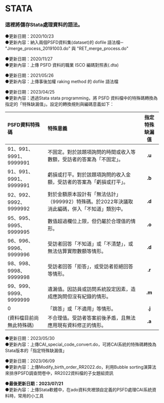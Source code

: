 # STATA

### 這裡將儲存Stata處理資料的語法。

●更新日期：2020/10/23  
●更新內容：納入兩個PSFD資料集(dataset)的 dofile 語法檔─ "Jmerge_process_20191003.do" 與 "RET_merge_process.do"

●更新日期：2020/11/27  
●更新內容：上傳 PSFD 資料的職業 ISCO 編碼對照表(.dta)

●更新日期：2021/05/26  
●更新內容：上傳事後加權 raking method 的 dofile 語法檔

●更新日期：2023/04/25  
●更新內容：透過Stata stata programming，將 PSFD 資料檔中的特殊碼轉換為指定的「特殊缺漏值」。設定的轉換規則與編碼意義如下：

|PSFD資料特殊碼|特殊意義|指定特殊缺漏值|
|:--------|:-------|:------:|
|91、991、9991、9999991|不固定。對於該題項詢問的時間或收入等數額，受訪者的答案為「不固定」。|**.u**|
|91、991、9991、9999991|虧損或打平。對於該題項詢問的收入金額，受訪者的答案為「虧損或打平」。|**.b**|
|92、992、9992、9999992|對於金額原本設計有「無法估計」（999992）特殊碼。於2022年決議取消此編碼，併入「不知道」類別中。|**.d**|
|95、995、9995、9999995|數值超過欄位上限，但仍屬於合理值的情形。|**.o**|
|96、996、9996、9999996|受訪者回答「不知道」或「不清楚」，或無法估算實際數額等情形。|**.d**|
|98、998、9998、9999998|受訪者回答「拒答」，或受訪者拒絕回答等情形。|**.r**|
|99、999、9999、9999999|遺漏值。因訪員或訪問系統設定因素，造成應詢問但沒有紀錄的情形。|**.m**|
|0|「跳答」或「不適用」等情形。|**.j**|
|(資料檔目前尚無此特殊碼)|不合理值。受訪者答案前後矛盾，且無法應用現有資料修正的情形。|**.a**|
 
●更新日期：2023/05/30  
●更新內容：上傳CAI_special_code_convert.do，可將CAI系統的特殊碼轉換為Stata版本的「指定特殊缺漏值」

●更新日期：2023/06/09  
●更新內容：上傳Modify_birth_order_RR2022.do，利用Bubble sorting演算法來排序PSFD調查問卷中，RR2022資料檔的子女題組資訊

●**最後更新日期：2023/07/21**  
●更新內容：上傳Stata軟體中，在ado資料夾裡頭自定義的PSFD處理CAI系統資料時，常用的小工具
